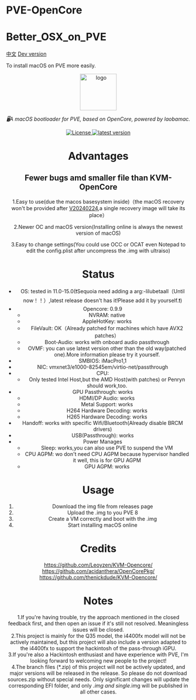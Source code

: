# PVE-OpenCore
# Better_OSX_on_PVE
[中文](README_CN.md)
[Dev version](https://github.com/laobamac/PVE-OpenCore/tree/dev)

To install macOS on PVE more easily.

<div align="center">
  <a href="https://github.com/laobamac"><img width="100px" alt="logo" src="https://mirror.ghproxy.com/https://github.com/laobamac/PVE-OpenCore/imgs/pve-logo.svg"/></a>
  <p><em>🖥A macOS bootloader for PVE, based on OpenCore, powered by laobamac.</em></p>
<div>
  <a href="https://github.com/laobamac/PVE-OpenCore/blob/main/LICENSE">
    <img src="https://img.shields.io/github/license/laobamac/PVE-OpenCore" alt="License" />
  </a>
  <a href="https://github.com/laobamac/PVE-OpenCore/releases">
    <img src="https://img.shields.io/github/release/laobamac/PVE-OpenCore" alt="latest version" />
  </a>
</div>

# Advantages
## Fewer bugs amd smaller file than KVM-OpenCore
1.Easy to use(due the macos basesystem inside)（the macOS recovery won't be provided after [V20240224](https://github.com/laobamac/PVE-OpenCore/releases/tag/V20240224),a single recovery image will take its place）   

2.Newer OC and macOS version(Installing online is always the newest version of macOS)   

3.Easy to change settings(You could use OCC or OCAT even Notepad to edit the config.plist after uncompress the .img with ultraiso)

# Status

* OS: tested in 11.0-15.0(❗️Sequoia need adding a arg:-lilubetaall（Until now！！）,latest release doesn't has it!Please add it by yourself.❗️)
* Opencore: 0.9.9
    * NVRAM: native
    * AppleHotKey: works
    * FileVault: OK（Already patched for machines which have AVX2 patches）
    * Boot-Audio: works with onboard audio passthrough
    * OVMF: you can use latest version other than the old way(patched one).More information please try it yourself.
* SMBIOS: iMacPro1,1
* NIC: vmxnet3/e1000-82545em/virtio-net/passthrough
* CPU:
    * Only tested Intel Host,but the AMD Host(with patches) or Penryn should work,too.
* GPU Passthrough: works
    * HDMI/DP Audio: works
    * Metal Support: works
    * H264 Hardware Decoding: works
    * H265 Hardware Decoding: works
* Handoff: works with specific Wifi/Bluetooth(Already disable BRCM drivers)
* USB(Passthrough): works
* Power Manages
  * Sleep: works,you can also use PVE to suspend the VM
  * CPU AGPM: wo don't need CPU AGPM because hypervisor handled it well, this is for GPU AGPM
  * GPU AGPM: works

# Usage
1. Download the img file from releases page
2. Upload the .img to you PVE 8
3. Create a VM correctly and boot with the .img
4. Start installing macOS online

# Credits
https://github.com/Leoyzen/KVM-Opencore/  
https://github.com/acidanthera/OpenCorePkg/  
https://github.com/thenickdude/KVM-Opencore/  

 # Notes
 1.If you're having trouble, try the approach mentioned in the closed feedback first, and then open an issue if it's still not resolved. Meaningless issues will be closed.</br>
 2.This project is mainly for the Q35 model, the i4400fx model will not be actively maintained, but this project will also include a version adapted to the i4400fx to support the hackintosh of the pass-through iGPU.</br>
 3.If you're also a Hackintosh enthusiast and have experience with PVE, I'm looking forward to welcoming new people to the project!</br>
 4.The branch files (*.zip) of this project will not be actively updated, and major versions will be released in the release. So please do not download sources.zip without special needs. Only significant changes will update the corresponding EFI folder, and only *.img and single*.img will be published in all other cases.
